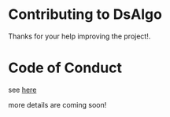 # Contributing to DsAlgo

Thanks for your help improving the project!.

# Code of Conduct

see [here](./CODE_OF_CONDUCT.md)

more details are coming soon!
